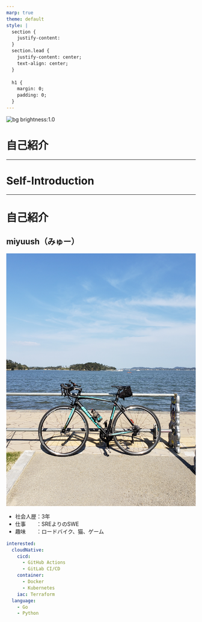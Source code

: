 ```yaml
---
marp: true
theme: default
style: |
  section {
    justify-content:
  }
  section.lead {
    justify-content: center;
    text-align: center;
  }

  h1 {
    margin: 0;
    padding: 0;
  }
---
```

<!--
_class: lead
_color: white
-->
![bg brightness:1.0](https://source.unsplash.com/collection/94734566/1920x1080)

# 自己紹介

---
<!--
_class: lead
-->
# Self-Introduction

---
# 自己紹介

## miyuush（みゅー）

![bg right:33% height:600](img/bianchi.png)

- 社会人歴：3年
- 仕事　　：SREよりのSWE
- 趣味　　：ロードバイク、猫、ゲーム

```yaml
interested:
  cloudNative:
    cicd:
      - GitHub Actions
      - GitLab CI/CD
    container:
      - Docker
      - Kubernetes
    iac: Terraform
  language:
    - Go
    - Python
```
